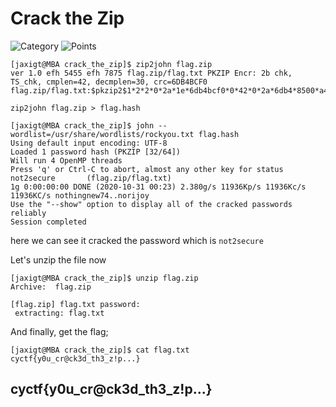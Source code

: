 # Crack the Zip

![Category](http://img.shields.io/badge/Category-Password%20Cracking-orange?style=for-the-badge) ![Points](http://img.shields.io/badge/Points-200-brightgreen?style=for-the-badge)

```
[jaxigt@MBA crack_the_zip]$ zip2john flag.zip 
ver 1.0 efh 5455 efh 7875 flag.zip/flag.txt PKZIP Encr: 2b chk, TS_chk, cmplen=42, decmplen=30, crc=6DB4BCF0
flag.zip/flag.txt:$pkzip2$1*2*2*0*2a*1e*6db4bcf0*0*42*0*2a*6db4*8500*a456e7cb9788f0047910f60de3cf4af8c9cca229c1528aebb42245dcc34ed6a5c088ef9155a717b2e2c2*$/pkzip2$:flag.txt:flag.zip::flag.zip
```

`zip2john flag.zip > flag.hash`

```
[jaxigt@MBA crack_the_zip]$ john --wordlist=/usr/share/wordlists/rockyou.txt flag.hash
Using default input encoding: UTF-8
Loaded 1 password hash (PKZIP [32/64])
Will run 4 OpenMP threads
Press 'q' or Ctrl-C to abort, almost any other key for status
not2secure       (flag.zip/flag.txt)
1g 0:00:00:00 DONE (2020-10-31 00:23) 2.380g/s 11936Kp/s 11936Kc/s 11936KC/s nothingnew74..norijoy
Use the "--show" option to display all of the cracked passwords reliably
Session completed
```

here we can see it cracked the password which is `not2secure`

Let's unzip the file now 

```
[jaxigt@MBA crack_the_zip]$ unzip flag.zip 
Archive:  flag.zip

[flag.zip] flag.txt password: 
 extracting: flag.txt                
```

And finally, get the flag;

```
[jaxigt@MBA crack_the_zip]$ cat flag.txt 
cyctf{y0u_cr@ck3d_th3_z!p...}
```

## cyctf{y0u_cr@ck3d_th3_z!p...}
